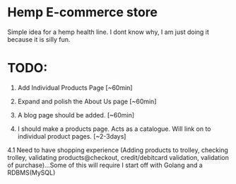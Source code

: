 # Hemp E-commerce store

Simple idea for a hemp health line.
I dont know why, I am just doing it because it is silly fun.

# TODO:

1. Add Individual Products Page [~60min]

2. Expand and polish the About Us page [~60min]

3. A blog page should be added. [~60min]

4. I should make a products page. Acts as a catalogue. Will link on to individual product pages. [~2-3days]

4.1 Need to have shopping experience (Adding products to trolley, checking trolley, validating products@checkout, credit/debitcard validation, validation of purchase)...Some of this will require I start off with Golang and a RDBMS(MySQL)
